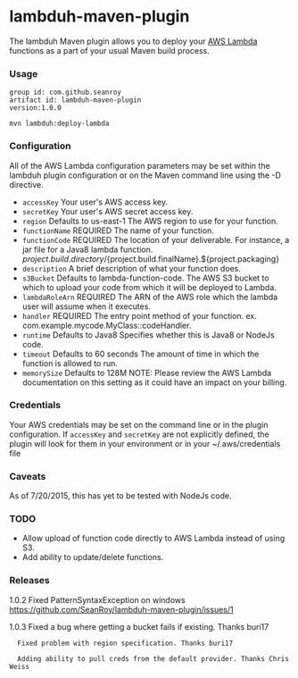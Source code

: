 # lambduh-maven-plugin

The lambduh Maven plugin allows you to deploy your [AWS Lambda](http://aws.amazon.com/lambda/) functions
as a part of your usual Maven build process.

### Usage
`group id: com.github.seanroy`<br />
`artifact id: lambduh-maven-plugin`<br />
`version:1.0.0`<br />

`mvn lambduh:deploy-lambda`

### Configuration
All of the AWS Lambda configuration parameters may be set within the lambduh plugin configuration or
on the Maven command line using the -D directive.

* `accessKey` Your user's AWS access key.
* `secretKey` Your user's AWS secret access key.
* `region` Defaults to us-east-1 The AWS region to use for your function.
* `functionName` REQUIRED The name of your function.
* `functionCode` REQUIRED The location of your deliverable. For instance, a jar file for a Java8 lambda function.
${project.build.directory}/${project.build.finalName}.${project.packaging}
* `description` A brief description of what your function does.
* `s3Bucket` Defaults to lambda-function-code. The AWS S3 bucket to which to upload your code from which it will be deployed to Lambda.
* `lambdaRoleArn` REQUIRED The ARN of the AWS role which the lambda user will assume when it executes.
* `handler` REQUIRED The entry point method of your function. ex. com.example.mycode.MyClass::codeHandler.
* `runtime` Defaults to Java8 Specifies whether this is Java8 or NodeJs code.
* `timeout` Defaults to 60 seconds The amount of time in which the function is allowed to run.
* `memorySize` Defaults to 128M NOTE: Please review the AWS Lambda documentation on this setting as it could have an impact on your billing.

### Credentials
Your AWS credentials may be set on the command line or in the plugin configuration. If `accessKey` and
`secretKey` are not explicitly defined, the plugin will look for them in your environment or in your
~/.aws/credentials file

### Caveats
As of 7/20/2015, this has yet to be tested with NodeJs code.

### TODO
* Allow upload of function code directly to AWS Lambda instead of using S3.
* Add ability to update/delete functions.

### Releases
1.0.2 Fixed PatternSyntaxException on windows https://github.com/SeanRoy/lambduh-maven-plugin/issues/1

1.0.3 Fixed a bug where getting a bucket fails if existing. Thanks buri17

      Fixed problem with region specification. Thanks buri17

      Adding ability to pull creds from the default provider. Thanks Chris Weiss
